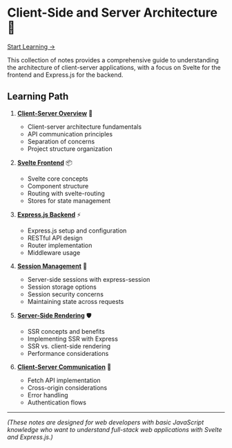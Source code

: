# Client-Side and Server Architecture 🚀

[Start Learning ->](./01-client-server-overview.md)

This collection of notes provides a comprehensive guide to understanding the architecture of client-server applications, with a focus on Svelte for the frontend and Express.js for the backend.

## Learning Path

1. **[Client-Server Overview](./01-client-server-overview.md)** 🌟
   - Client-server architecture fundamentals
   - API communication principles
   - Separation of concerns
   - Project structure organization

2. **[Svelte Frontend](./02-svelte-frontend.md)** 📦
   - Svelte core concepts
   - Component structure
   - Routing with svelte-routing
   - Stores for state management

3. **[Express.js Backend](./03-express-backend.md)** ⚡
   - Express.js setup and configuration
   - RESTful API design
   - Router implementation
   - Middleware usage

4. **[Session Management](./04-session-management.md)** 🔄
   - Server-side sessions with express-session
   - Session storage options
   - Session security concerns
   - Maintaining state across requests

5. **[Server-Side Rendering](./05-server-side-rendering.md)** 🛡️
   - SSR concepts and benefits
   - Implementing SSR with Express
   - SSR vs. client-side rendering
   - Performance considerations

6. **[Client-Server Communication](./06-client-server-communication.md)** 🔐
   - Fetch API implementation
   - Cross-origin considerations
   - Error handling
   - Authentication flows

---

_(These notes are designed for web developers with basic JavaScript knowledge who want to understand full-stack web applications with Svelte and Express.js.)_
